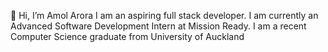 👋 Hi, I’m Amol Arora
I am an aspiring full stack developer.
I am currently an Advanced Software Development Intern at Mission Ready.
I am a recent Computer Science graduate from University of Auckland
